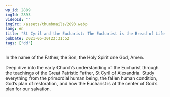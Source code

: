 ```yaml
---
wp_id: 2889
imgId: 2893
videoId: ""
imgSrc: /assets/thumbnails/2893.webp
lang: en
title: "St Cyril and the Eucharist: The Eucharist is the Bread of Life by Fr. Anthony Mourad"
pubDate: 2021-05-30T23:31:52
tags: ["dd"]
---
```


<!-- page: 6 -->

<p>In the name of the Father, the Son, the Holy Spirit one God, Amen.</p>
<p>Deep dive into the early Church’s understanding of the Eucharist through the teachings of the Great Patristic Father, St Cyril of Alexandria. Study everything from the primordial human being, the fallen human condition, God’s plan of restoration, and how the Eucharist is at the center of God’s plan for our salvation.</p>
